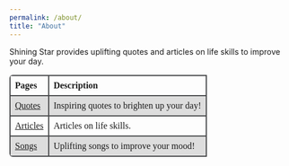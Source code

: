 ```yaml
---
permalink: /about/
title: "About"
---
```


Shining Star provides uplifting quotes and articles on life skills to improve your day.
<style>
table {
  font-family: calibri, calibri;
  border-collapse: collapse;
  border-radius:6px;
  width: 100%;
}

td, th {
  border: 2px solid #48494B;
  text-align: left;
  padding: 8px;
}

tr:nth-child(even) {
  background-color: #dddddd;
}
</style>
<table>
  <tr>
    <th>Pages</th>
    <th>Description</th>
  </tr>
  <tr>
    <td><a href="https://tl122022.github.io/shiningstar/quotes/" target="_blank">Quotes</a></td>
    <td>Inspiring quotes to brighten up your day!</td>
  </tr>
  <tr>
    <td><a href="https://tl122022.github.io/shiningstar/articles/" target="_blank">Articles</a></td>
    <td>Articles on life skills.</td>
  </tr>
  <tr>
    <td><a href="https://tl122022.github.io/shiningstar/songs/" target="_blank">Songs</a></td>
    <td>Uplifting songs to improve your mood!</td>
  </tr>
</table>

